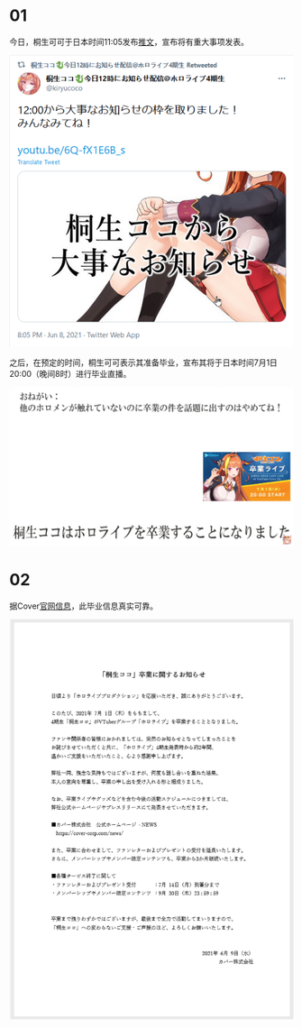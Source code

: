 # 01

今日，桐生可可于日本时间11:05发布[推文](https://twitter.com/kiryucoco/status/1402446817321644037)，宣布将有重大事项发表。

![重大发表](img-tweet.png)

之后，在预定的时间，桐生可可表示其准备毕业，宣布其将于日本时间7月1日20:00（晚间8时）进行毕业直播。

![直播截图](img-stream-screenshot.png)

# 02

据Cover[官网信息](https://cover-corp.com/news/detail/20210609a/)，此毕业信息真实可靠。

![官网通告](img-cover-kiryucoco-graduate-notice.png)